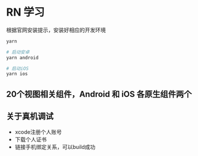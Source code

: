 # RN 学习

根据官网安装提示，安装好相应的开发环境


```bash
yarn 

# 启动安卓
yarn android

# 启动iOS
yarn ios
```


## 20个视图相关组件，Android 和 iOS 各原生组件两个

## 关于真机调试
- xcode注册个人账号
- 下载个人证书
- 链接手机绑定关系，可以build成功